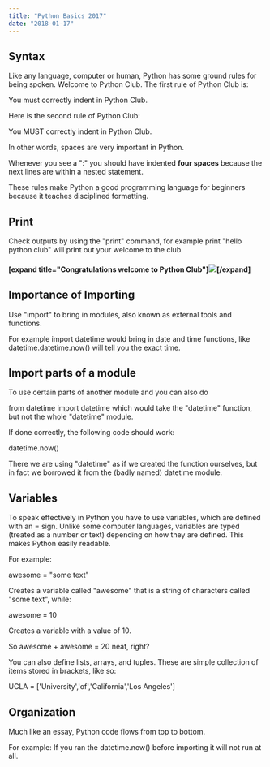 ```yaml
---
title: "Python Basics 2017"
date: "2018-01-17"
---
```


## Syntax

Like any language, computer or human, Python has some ground rules for being spoken. Welcome to Python Club. The first rule of Python Club is:

You must correctly indent in Python Club.

Here is the second rule of Python Club:

You MUST correctly indent in Python Club.

In other words, spaces are very important in Python.

Whenever you see a ":" you should have indented **four spaces** because the next lines are within a nested statement.

These rules make Python a good programming language for beginners because it teaches disciplined formatting.

## Print

Check outputs by using the "print" command, for example print "hello python club" will print out your welcome to the club.

#### \[expand title="Congratulations welcome to Python Club"\][![](images/python_club-226x300.png)](https://sandbox.idre.ucla.edu/sandbox/wp-content/uploads/2017/05/python_club.png)\[/expand\]

## Importance of Importing

Use "import" to bring in modules, also known as external tools and functions.

For example import datetime would bring in date and time functions, like datetime.datetime.now() will tell you the exact time.

## Import parts of a module

To use certain parts of another module and you can also do

from datetime import datetime which would take the "datetime" function, but not the whole "datetime" module.

If done correctly, the following code should work:

datetime.now()

There we are using "datetime" as if we created the function ourselves, but in fact we borrowed it from the (badly named) datetime module.

## Variables

To speak effectively in Python you have to use variables, which are defined with an = sign. Unlike some computer languages, variables are typed (treated as a number or text) depending on how they are defined. This makes Python easily readable.

For example:

awesome = "some text"

Creates a variable called "awesome" that is a string of characters called "some text", while:

awesome = 10

Creates a variable with a value of 10.

So awesome + awesome = 20 neat, right?

You can also define lists, arrays, and tuples. These are simple collection of items stored in brackets, like so:

UCLA = \['University','of','California','Los Angeles'\]

## Organization

Much like an essay, Python code flows from top to bottom.

For example: If you ran the datetime.now() before importing it will not run at all.
